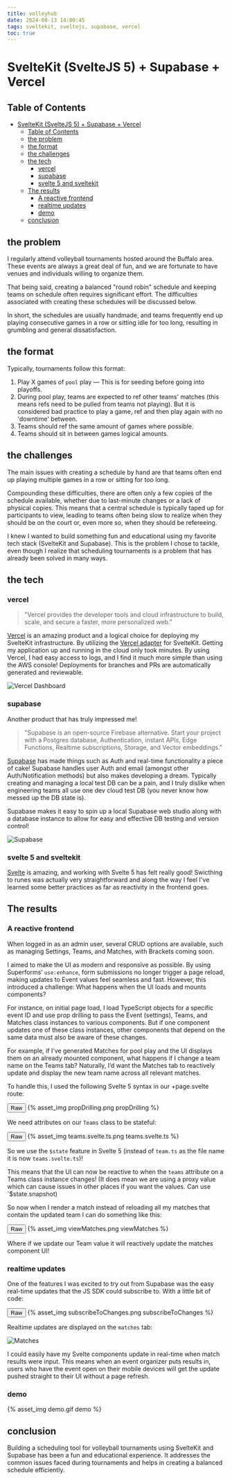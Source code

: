 ```yaml
---
title: volleyhub
date: 2024-08-13 14:00:45
tags: sveltekit, sveltejs, supabase, vercel
toc: true
---
```


# SvelteKit (SvelteJS 5) + Supabase + Vercel

## Table of Contents
- [SvelteKit (SvelteJS 5) + Supabase + Vercel](#sveltekit-sveltejs-5--supabase--vercel)
  - [Table of Contents](#table-of-contents)
  - [the problem](#the-problem)
  - [the format](#the-format)
  - [the challenges](#the-challenges)
  - [the tech](#the-tech)
    - [vercel](#vercel)
    - [supabase](#supabase)
    - [svelte 5 and sveltekit](#svelte-5-and-sveltekit)
  - [The results](#the-results)
    - [A reactive frontend](#a-reactive-frontend)
    - [realtime updates](#realtime-updates)
    - [demo](#demo)
  - [conclusion](#conclusion)

## the problem

I regularly attend volleyball tournaments hosted around the Buffalo area. These events are always a great deal of fun, and we are fortunate to have venues and individuals willing to organize them.

That being said, creating a balanced "round robin" schedule and keeping teams on schedule often requires significant effort. The difficulties associated with creating these schedules will be discussed below.

In short, the schedules are usually handmade, and teams frequently end up playing consecutive games in a row or sitting idle for too long, resulting in grumbling and general dissatisfaction.

## the format

Typically, tournaments follow this format:

1. Play X games of `pool` play — This is for seeding before going into playoffs.
2. During pool play, teams are expected to ref other teams' matches (this means refs need to be pulled from teams not playing). But it is considered bad practice to play a game, ref and then play again with no 'downtime' between.
3. Teams should ref the same amount of games where possible.
4. Teams should sit in between games logical amounts.

## the challenges

The main issues with creating a schedule by hand are that teams often end up playing multiple games in a row or sitting for too long.

Compounding these difficulties, there are often only a few copies of the schedule available, whether due to last-minute changes or a lack of physical copies. This means that a central schedule is typically taped up for participants to view, leading to teams often being slow to realize when they should be on the court or, even more so, when they should be refereeing.

I knew I wanted to build something fun and educational using my favorite tech stack (SvelteKit and Supabase). This is the problem I chose to tackle, even though I realize that scheduling tournaments is a problem that has already been solved in many ways.

## the tech

### vercel

> "Vercel provides the developer tools and cloud infrastructure to build, scale, and secure a faster, more personalized web."

[Vercel](https://vercel.com/) is an amazing product and a logical choice for deploying my SvelteKit infrastructure. By utilizing the [Vercel adapter](https://kit.svelte.dev/docs/adapter-vercel) for SvelteKit. Getting my application up and running in the cloud only took minutes. By using Vercel, I had easy access to logs, and I find it much more simple than using the AWS console! Deployments for branches and PRs are automatically generated and reviewable.

![Vercel Dashboard](/images/volleyhub/vercel.png)

### supabase

Another product that has truly impressed me!

> "Supabase is an open-source Firebase alternative. Start your project with a Postgres database, Authentication, instant APIs, Edge Functions, Realtime subscriptions, Storage, and Vector embeddings."

[Supabase](https://supabase.com/) has made things such as Auth and real-time functionality a piece of cake! Supabase handles user Auth and email (amongst other Auth/Notification methods) but also makes developing a dream. Typically creating and managing a local test DB can be a pain, and I truly dislike when engineering teams all use one dev cloud test DB (you never know how messed up the DB state is).

Supabase makes it easy to spin up a local Supabase web studio along with a database instance to allow for easy and effective DB testing and version control!

![Supabase](/images/volleyhub/supabase.png)

### svelte 5 and sveltekit

[Svelte](https://svelte.dev/) is amazing, and working with Svelte 5 has felt really good! Swicthing to runes was actually very straightforward and along the way I feel I've learned some better practices as far as reactivity in the frontend goes.

## The results

### A reactive frontend

When logged in as an admin user, several CRUD options are available, such as managing Settings, Teams, and Matches, with Brackets coming soon.

I aimed to make the UI as modern and responsive as possible. By using Superforms’ `use:enhance`, form submissions no longer trigger a page reload, making updates to Event values feel seamless and fast. However, this introduced a challenge: What happens when the UI loads and mounts components?

For instance, on initial page load, I load TypeScript objects for a specific event ID and use prop drilling to pass the Event (settings), Teams, and Matches class instances to various components. But if one component updates one of these class instances, other components that depend on the same data must also be aware of these changes.

For example, if I’ve generated Matches for pool play and the UI displays them on an already mounted component, what happens if I change a team name on the Teams tab? Naturally, I’d want the Matches tab to reactively update and display the new team name across all relevant matches.

To handle this, I used the following Svelte 5 syntax in our +page.svelte route:

<div class="code-class">
  <button class="code-toggle">Raw</button>
  {% asset_img propDrilling.png propDrilling %}
  <p class="code-snippet"></p>
</div>

We need attributes on our `Teams` class to be stateful:

<div class="code-class">
  <button class="code-toggle">Raw</button>
  {% asset_img teams.svelte.ts.png teams.svelte.ts %}
  <p class="code-snippet"></p>
</div>

So we use the `$state` feature in Svelte 5 (instead of `team.ts` as the file name it is now `teams.svelte.ts`)!

This means that the UI can now be reactive to when the `teams` attribute on a Teams class instance changes! (It does mean we are using a proxy value which can cause issues in other places if you want the values. Can use `$state.snapshot)

So now when I render a match instead of reloading all my matches that contain the updated team I can do something like this:

<div class="code-class">
  <button class="code-toggle">Raw</button>
  {% asset_img viewMatches.png viewMatches %}
  <p class="code-snippet"></p>
</div>

Where if we update our Team value it will reactively update the matches component UI!

### realtime updates

One of the features I was excited to try out from Supabase was the easy real-time updates that the JS SDK could subscribe to. With a little bit of code:

<div class="code-class">
  <button class="code-toggle">Raw</button>
  {% asset_img subscribeToChanges.png subscribeToChanges %}
  <p class="code-snippet"></p>
</div>

Realtime updates are displayed on the `matches` tab:

![Matches](/images/volleyhub/matches.png)

I could easily have my Svelte components update in real-time when match results were input. This means when an event organizer puts results in, users who have the event open on their mobile devices will get the update pushed straight to their UI without a page refresh.

### demo

{% asset_img demo.gif demo %}

## conclusion

Building a scheduling tool for volleyball tournaments using SvelteKit and Supabase has been a fun and educational experience. It addresses the common issues faced during tournaments and helps in creating a balanced schedule efficiently.
